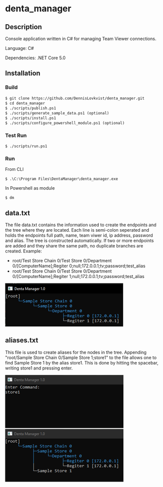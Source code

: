 # denta_manager
## Description
Console application written in C# for managing Team Viewer connections.

Language: C#

Dependencies: .NET Core 5.0

## Installation
### Build
```
$ git clone https://github.com/DennisLovkvist/denta_manager.git
$ cd denta_manager
$ ./scripts/publish.ps1
$ ./scripts/generate_sample_data.ps1 (optional)
$ ./scripts/install.ps1
$ ./scripts/configure_powershell_module.ps1 (optional)
```
### Test Run
```
$ ./scripts/run.ps1
```
### Run
From CLI
```
$ .\C:\Program Files\DentaManager\denta_manager.exe
```
In Powershell as module
```
$ dm
```
## data.txt
The file data.txt contains the information used to create the endpoints and the tree where they are located. 
Each line is semi-colon seperated and holds the endpoints full path, name, team viwer id, ip address, password and alias. The tree is constructed automatically.
If two or more endpoints are added and they share the same path, no duplicate branches are created. 
Example:

* root/Test Store Chain 0/Test Store 0/Department 0/[ComputerName];Regiter 0;null;172.0.0.1;tv;password;test_alias
* root/Test Store Chain 0/Test Store 0/Department 0/[ComputerName];Regiter 1;null;172.0.0.1;tv;password;test_alias

![Alt text](screenshots/readme_img_0.png?raw=true "Screenshot")

## aliases.txt
This file is used to create aliases for the nodes in the tree. Appending "root/Sample Store Chain 0/Sample Store 1;store1" to the file allows one to find Sample Store 1 by the alias store1. This is done by hitting the spacebar, writing store1 and pressing enter.

![Alt text](screenshots/readme_img_1.png?raw=true "Screenshot")
![Alt text](screenshots/readme_img_2.png?raw=true "Screenshot")


